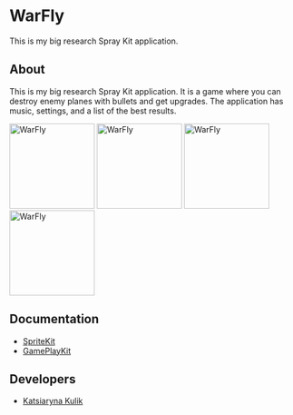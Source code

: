 # WarFly
This is my big research Spray Kit application.
## About
This is my big research Spray Kit application. 
It is a game where you can destroy enemy planes with bullets and get upgrades. The application has music, settings, and a list of the best results.
<p align="lefr">
    <img src="https://github.com/KatsiarynaKulik/WarFly/assets/125984123/15524009-54f9-48f9-9112-4ed37f67f02d" width="150" alt="WarFly">
    <img src="https://github.com/KatsiarynaKulik/WarFly/assets/125984123/b3daa51a-390f-4ab9-8d82-0e16b9e46ef2" width="150" alt="WarFly">
  <img src="https://github.com/KatsiarynaKulik/WarFly/assets/125984123/c395bdb3-9aed-4a36-9027-f391b1e4bb27" width="150" alt="WarFly">
    <img src="https://github.com/KatsiarynaKulik/WarFly/assets/125984123/77c5ad52-ce90-4826-a8d4-569b828ca128" width="150" alt="WarFly">
</p>

## Documentation
- [SpriteKit](https://developer.apple.com/documentation/spritekit/)
- [GamePlayKit](https://developer.apple.com/documentation/gameplaykit)
## Developers
- [Katsiaryna Kulik](https://www.linkedin.com/in/katsiaryna-kulik-4298b4259/)


